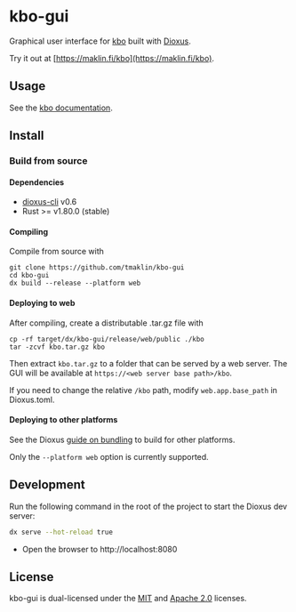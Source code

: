 # kbo-gui
Graphical user interface for [kbo](https://github.com/tmaklin/kbo) built with [Dioxus](https://dioxuslabs.com/).

Try it out at [https://maklin.fi/kbo](https://maklin.fi/kbo).

## Usage
See the [kbo documentation](https://docs.rs/kbo).

## Install
### Build from source
#### Dependencies
- [dioxus-cli](https://docs.rs/dioxus-cli) v0.6
- Rust >= v1.80.0 (stable)

#### Compiling
Compile from source with
```
git clone https://github.com/tmaklin/kbo-gui
cd kbo-gui
dx build --release --platform web

```

#### Deploying to web
After compiling, create a distributable .tar.gz file with
```
cp -rf target/dx/kbo-gui/release/web/public ./kbo
tar -zcvf kbo.tar.gz kbo
```

Then extract `kbo.tar.gz` to a folder that can be served by a web server. The GUI
will be available at `https://<web server base path>/kbo`.

If you need to change the relative `/kbo` path, modify `web.app.base_path` in
Dioxus.toml.

#### Deploying to other platforms
See the Dioxus [guide on
bundling](https://dioxuslabs.com/learn/0.6/guide/bundle#) to build for other
platforms.

Only the `--platform web` option is currently supported.

## Development
Run the following command in the root of the project to start the Dioxus dev server:

```bash
dx serve --hot-reload true
```

- Open the browser to http://localhost:8080

## License
kbo-gui is dual-licensed under the [MIT](LICENSE-MIT) and [Apache 2.0](LICENSE-APACHE) licenses.
